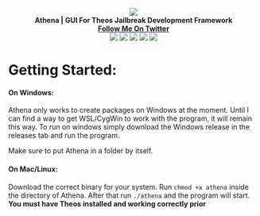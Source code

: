 <p align='center'>
  <img src='https://i.imgur.com/18Ai6wd.png'></br>
  <b>Athena | GUI For Theos Jailbreak Development Framework</b></br>
  <a href='https://twitter.com/maxbridgland'><b>Follow Me On Twitter</b></a></br>
  <a href='https://github.com/M4cs/Athena/stars'><img src='https://img.shields.io/github/stars/M4cs/Athena.svg'></a>
  <a href='https://github.com/M4cs/Athena/issues'><img src='https://img.shields.io/github/issues/M4cs/Athena.svg'></a>
  <img src='https://img.shields.io/badge/version-1.0.0-ff69b5.svg'>
  <a href='https://github.com/M4cs/Athena/forks'><img src='https://img.shields.io/github/forks/M4cs/Athena.svg'></a>
  <a href='https://github.com/M4cs/Athena/license'><img src='https://img.shields.io/github/license/M4cs/Athena.svg'></a>
</p>

# Getting Started:

#### On Windows:

Athena only works to create packages on Windows at the moment. Until I can find a way to get WSL/CygWin to work with the program, it will remain this way. To run on windows simply download the Windows release in the releases tab and run the program.

Make sure to put Athena in a folder by itself.

#### On Mac/Linux:

Download the correct binary for your system. Run `chmod +x athena` inside the directory of Athena. After that run `./athena` and the program will start. **You must have Theos installed and working correctly prior**
